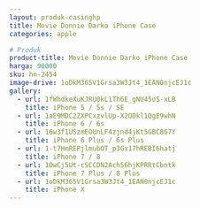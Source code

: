 ```yaml
---
layout: produk-casinghp
title: Movie Donnie Darko iPhone Case
categories: apple

# Produk
product-title: Movie Donnie Darko iPhone Case
harga: 90000
sku: hn-2454
image-drive: 1oDkM365V1Grsa3W3Jt4_1EAN0njcEJ1c
gallery:
  - url: 1fWhdkeXuKJRU0kL1Th6E_gNU45oS-xLB
    title: iPhone 5 / 5s / SE
  - url: 1aE9MDC2ZXPCxzvlUp-X2ODkl1QgE9whN
    title: iPhone 6 / 6s
  - url: 16w3f1USzmEOUnLF4zjnd4jKt5GBC8G7Y
    title: iPhone 6 Plus / 6s Plus
  - url: 1-t7HmREPjlmubOT_p3Gx17hREBI6hatj
    title: iPhone 7 / 8
  - url: 1OwCj5Ut-cSCCDN2Ach56hjKPRRtCbntk
    title: iPhone 7 Plus / 8 Plus
  - url: 1oDkM365V1Grsa3W3Jt4_1EAN0njcEJ1c
    title: iPhone X
---
```

